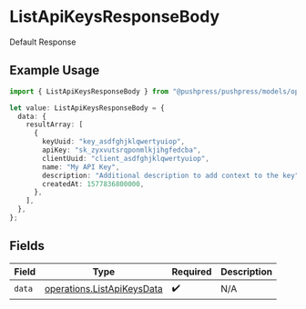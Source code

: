 # ListApiKeysResponseBody

Default Response

## Example Usage

```typescript
import { ListApiKeysResponseBody } from "@pushpress/pushpress/models/operations";

let value: ListApiKeysResponseBody = {
  data: {
    resultArray: [
      {
        keyUuid: "key_asdfghjklqwertyuiop",
        apiKey: "sk_zyxvutsrqponmlkjihgfedcba",
        clientUuid: "client_asdfghjklqwertyuiop",
        name: "My API Key",
        description: "Additional description to add context to the key",
        createdAt: 1577836800000,
      },
    ],
  },
};
```

## Fields

| Field                                                                    | Type                                                                     | Required                                                                 | Description                                                              |
| ------------------------------------------------------------------------ | ------------------------------------------------------------------------ | ------------------------------------------------------------------------ | ------------------------------------------------------------------------ |
| `data`                                                                   | [operations.ListApiKeysData](../../models/operations/listapikeysdata.md) | :heavy_check_mark:                                                       | N/A                                                                      |